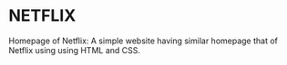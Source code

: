 # NETFLIX 
Homepage of Netflix:
A simple website having similar homepage
that of Netflix using using HTML and
CSS.
